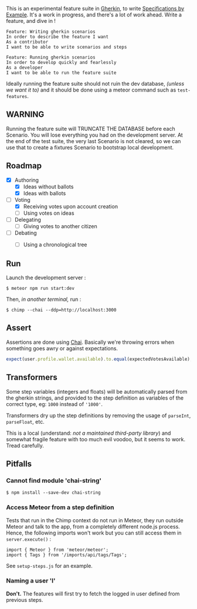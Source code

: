 This is an experimental feature suite in [Gherkin](https://cucumber.io/docs/reference),
to write [Specifications by Example](https://en.wikipedia.org/wiki/Specification_by_example).
It's a work in progress, and there's a lot of work ahead. Write a feature, and dive in !

``` gherkin
Feature: Writing gherkin scenarios
In order to describe the feature I want
As a contributor
I want to be able to write scenarios and steps

Feature: Running gherkin scenarios
In order to develop quickly and fearlessly
As a developer
I want to be able to run the feature suite
```

Ideally running the feature suite should not ruin the dev database, _(unless we want it to)_
and it should be done using a meteor command such as `test-features`.


## WARNING

Running the feature suite will TRUNCATE THE DATABASE before each Scenario.
You will lose everything you had on the development server.
At the end of the test suite, the very last Scenario is not cleared,
so we can use that to create a fixtures Scenario to bootstrap local development.


## Roadmap

- [x] Authoring
    - [x] Ideas without ballots
    - [x] Ideas with ballots
- [ ] Voting
    - [x] Receiving votes upon account creation
    - [ ] Using votes on ideas
- [ ] Delegating
    - [ ] Giving votes to another citizen
- [ ] Debating
    - [ ] Using a chronological tree


## Run

Launch the development server :

    $ meteor npm run start:dev

Then, _in another terminal,_ run :

    $ chimp --chai --ddp=http://localhost:3000


## Assert

Assertions are done using [Chai](http://chaijs.com/).
Basically we're throwing errors when something goes awry or against expectations.

``` js
expect(user.profile.wallet.available).to.equal(expectedVotesAvailable);
```


## Transformers

Some step variables (integers and floats) will be automatically parsed from the gherkin strings,
and provided to the step definition as variables of the correct type, eg: `1000` instead of `'1000'`.

Transformers dry up the step definitions by removing the usage of `parseInt`, `parseFloat`, etc.

This is a local (understand: _not a maintained third-party library_)
and somewhat fragile feature with too much evil voodoo, but it seems to work.
Tread carefully.


## Pitfalls

### Cannot find module 'chai-string'

    $ npm install --save-dev chai-string

### Access Meteor from a step definition

Tests that run in the Chimp context do not run in Meteor,
they run outside Meteor and talk to the app, from a completely different node.js process.
Hence, the following imports won't work but you can still access them in `server.execute()` :

    import { Meteor } from 'meteor/meteor';
    import { Tags } from '/imports/api/tags/Tags';

See `setup-steps.js` for an example.

### Naming a user 'I'

**Don't.**
The features will first try to fetch the logged in user defined from previous steps.


